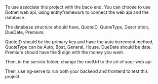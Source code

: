 To use associate this project with the back-end. You can choose to use Dotnet web api, using entityframework to connect the web api and the database.

The database structure should have, QuoteID, QuoteType, Description, DueDate, Premium.

QuoteID should be the primary key and have the auto increment method, QuoteType can be Auto, Boat, General, House. DueDate should be date, Premium should have the $ sign with the money you want.

Then, in the service folder, change the rootUrl to the url of your web api.

Then, use ng-serve to run both your backend and frontend to test this project.
